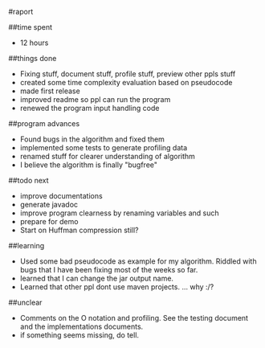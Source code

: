 #raport

##time spent
- 12 hours

##things done
- Fixing stuff, document stuff, profile stuff, preview other ppls stuff
- created some time complexity evaluation based on pseudocode
- made first release
- improved readme so ppl can run the program
- renewed the program input handling code

##program advances
- Found bugs in the algorithm and fixed them
- implemented some tests to generate profiling data
- renamed stuff for clearer understanding of algorithm
- I believe the algorithm is finally "bugfree"

##todo next
- improve documentations
- generate javadoc
- improve program clearness by renaming variables and such
- prepare for demo
- Start on Huffman compression still?

##learning
- Used some bad pseudocode as example for my algorithm. Riddled with bugs that I have been fixing most of the weeks so far.
- learned that I can change the jar output name.
- Learned that other ppl dont use maven projects. ... why :/?

##unclear
- Comments on the O notation and profiling. See the testing document and the implementations documents.
- if something seems missing, do tell.
